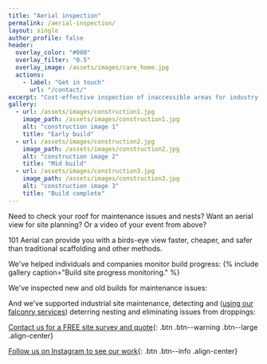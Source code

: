 ```yaml
---
title: "Aerial inspection"
permalink: /aerial-inspection/
layout: single
author_profile: false
header:
  overlay_color: "#000"
  overlay_filter: "0.5"
  overlay_image: /assets/images/care_home.jpg
  actions:
    - label: "Get in touch"
      url: "/contact/"
excerpt: "Cost-effective inspection of inaccessible areas for industry and construction."
gallery:
  - url: /assets/images/construction1.jpg
    image_path: /assets/images/construction1.jpg
    alt: "construction image 1"
    title: "Early build"
  - url: /assets/images/construction2.jpg
    image_path: /assets/images/construction2.jpg
    alt: "construction image 2"
    title: "Mid build"
  - url: /assets/images/construction3.jpg
    image_path: /assets/images/construction3.jpg
    alt: "construction image 3"
    title: "Build complete"
---
```


Need to check your roof for maintenance issues and nests? Want an aerial view for site planning? Or a video of your event from above?

101 Aerial can provide you with a birds-eye view faster, cheaper, and safer than traditional scaffolding and other methods.

We've helped individuals and companies monitor build progress:
{% include gallery caption="Build site progress monitoring." %}

We've inspected new and old builds for maintenance issues:

And we've supported industrial site maintenance, detecting and ([using our falconry services](/bird-control/)) deterring nesting and eliminating issues from droppings:

[Contact us for a FREE site survey and quote](/contact/){: .btn .btn--warning .btn--large .align-center}

[Follow us on Instagram to see our work](https://instagram.com/101aerial/){: .btn .btn--info .align-center}
